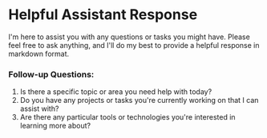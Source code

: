 # Helpful Assistant Response

I'm here to assist you with any questions or tasks you might have. Please feel free to ask anything, and I'll do my best to provide a helpful response in markdown format.

### Follow-up Questions:
1. Is there a specific topic or area you need help with today?
2. Do you have any projects or tasks you're currently working on that I can assist with?
3. Are there any particular tools or technologies you're interested in learning more about?

